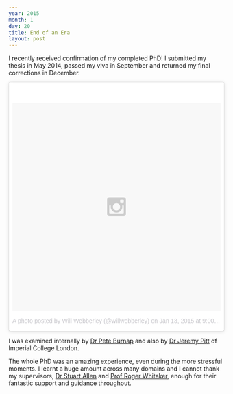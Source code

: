 ```yaml
---
year: 2015
month: 1
day: 20
title: End of an Era
layout: post
---
```


<p>I recently received confirmation of my completed PhD! I submitted my thesis in May 2014, passed my viva in September and returned my final corrections in December.</p>

<div id="phd_insta">
<blockquote class="instagram-media" data-instgrm-version="4" style=" background:#FFF; border:0; border-radius:3px; box-shadow:0 0 1px 0 rgba(0,0,0,0.5),0 1px 10px 0 rgba(0,0,0,0.15); margin: 1px; max-width:658px; padding:0; width:99.375%; width:-webkit-calc(100% - 2px); width:calc(100% - 2px);"><div style="padding:8px;"> <div style=" background:#F8F8F8; line-height:0; margin-top:40px; padding:50% 0; text-align:center; width:100%;"> <div style=" background:url(data:image/png;base64,iVBORw0KGgoAAAANSUhEUgAAACwAAAAsCAMAAAApWqozAAAAGFBMVEUiIiI9PT0eHh4gIB4hIBkcHBwcHBwcHBydr+JQAAAACHRSTlMABA4YHyQsM5jtaMwAAADfSURBVDjL7ZVBEgMhCAQBAf//42xcNbpAqakcM0ftUmFAAIBE81IqBJdS3lS6zs3bIpB9WED3YYXFPmHRfT8sgyrCP1x8uEUxLMzNWElFOYCV6mHWWwMzdPEKHlhLw7NWJqkHc4uIZphavDzA2JPzUDsBZziNae2S6owH8xPmX8G7zzgKEOPUoYHvGz1TBCxMkd3kwNVbU0gKHkx+iZILf77IofhrY1nYFnB/lQPb79drWOyJVa/DAvg9B/rLB4cC+Nqgdz/TvBbBnr6GBReqn/nRmDgaQEej7WhonozjF+Y2I/fZou/qAAAAAElFTkSuQmCC); display:block; height:44px; margin:0 auto -44px; position:relative; top:-22px; width:44px;"></div></div><p style=" color:#c9c8cd; font-family:Arial,sans-serif; font-size:14px; line-height:17px; margin-bottom:0; margin-top:8px; overflow:hidden; padding:8px 0 7px; text-align:center; text-overflow:ellipsis; white-space:nowrap;"><a href="https://instagram.com/p/xzT4r4EHl0/" style=" color:#c9c8cd; font-family:Arial,sans-serif; font-size:14px; font-style:normal; font-weight:normal; line-height:17px; text-decoration:none;" target="_top">A photo posted by Will Webberley (@willwebberley)</a> on <time style=" font-family:Arial,sans-serif; font-size:14px; line-height:17px;" datetime="2015-01-13T17:00:22+00:00">Jan 13, 2015 at 9:00am PST</time></p></div></blockquote>
</div>
<script async defer src="//platform.instagram.com/en_US/embeds.js"></script>
<script>
setTimeout(function(){
    while(document.getElementById("phd_insta").getElementsByClassName("instagram-media")[0] == null){}
    document.getElementById("phd_insta").getElementsByClassName("instagram-media")[0].style.margin = "1px auto";
},2000);
</script>

<p>I was examined internally by <a href="http://burnap.org" target="_blank">Dr Pete Burnap</a> and also by <a href="http://www.iis.ee.ic.ac.uk/~j.pitt/Home.html" target="_blank">Dr Jeremy Pitt</a> of Imperial College London.</p>

<p>The whole PhD was an amazing experience, even during the more stressful moments. I learnt a huge amount across many domains and I cannot thank my supervisors, <a href="http://users.cs.cf.ac.uk/Stuart.M.Allen" target="_blank">Dr Stuart Allen</a> and <a href="http://users.cs.cf.ac.uk/R.M.Whitaker" target="_blank">Prof Roger Whitaker</a>, enough for their fantastic support and guidance throughout.</p>
